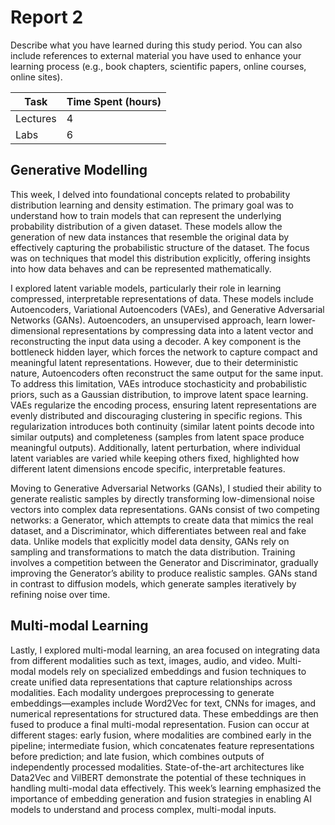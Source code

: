 # Report 2

Describe what you have learned during this study period. You can also include references to external material you have used to enhance your learning process (e.g., book chapters, scientific papers, online courses, online sites).

| Task     | Time Spent (hours) |
| -------- | ------------------ |
| Lectures | 4                  |
| Labs     | 6                  |

## Generative Modelling

This week, I delved into foundational concepts related to probability distribution learning and density estimation. The primary goal was to understand how to train models that can represent the underlying probability distribution of a given dataset. These models allow the generation of new data instances that resemble the original data by effectively capturing the probabilistic structure of the dataset. The focus was on techniques that model this distribution explicitly, offering insights into how data behaves and can be represented mathematically.

I explored latent variable models, particularly their role in learning compressed, interpretable representations of data. These models include Autoencoders, Variational Autoencoders (VAEs), and Generative Adversarial Networks (GANs). Autoencoders, an unsupervised approach, learn lower-dimensional representations by compressing data into a latent vector and reconstructing the input data using a decoder. A key component is the bottleneck hidden layer, which forces the network to capture compact and meaningful latent representations. However, due to their deterministic nature, Autoencoders often reconstruct the same output for the same input. To address this limitation, VAEs introduce stochasticity and probabilistic priors, such as a Gaussian distribution, to improve latent space learning. VAEs regularize the encoding process, ensuring latent representations are evenly distributed and discouraging clustering in specific regions. This regularization introduces both continuity (similar latent points decode into similar outputs) and completeness (samples from latent space produce meaningful outputs). Additionally, latent perturbation, where individual latent variables are varied while keeping others fixed, highlighted how different latent dimensions encode specific, interpretable features.

Moving to Generative Adversarial Networks (GANs), I studied their ability to generate realistic samples by directly transforming low-dimensional noise vectors into complex data representations. GANs consist of two competing networks: a Generator, which attempts to create data that mimics the real dataset, and a Discriminator, which differentiates between real and fake data. Unlike models that explicitly model data density, GANs rely on sampling and transformations to match the data distribution. Training involves a competition between the Generator and Discriminator, gradually improving the Generator’s ability to produce realistic samples. GANs stand in contrast to diffusion models, which generate samples iteratively by refining noise over time.

## Multi-modal Learning

Lastly, I explored multi-modal learning, an area focused on integrating data from different modalities such as text, images, audio, and video. Multi-modal models rely on specialized embeddings and fusion techniques to create unified data representations that capture relationships across modalities. Each modality undergoes preprocessing to generate embeddings—examples include Word2Vec for text, CNNs for images, and numerical representations for structured data. These embeddings are then fused to produce a final multi-modal representation. Fusion can occur at different stages: early fusion, where modalities are combined early in the pipeline; intermediate fusion, which concatenates feature representations before prediction; and late fusion, which combines outputs of independently processed modalities. State-of-the-art architectures like Data2Vec and VilBERT demonstrate the potential of these techniques in handling multi-modal data effectively. This week’s learning emphasized the importance of embedding generation and fusion strategies in enabling AI models to understand and process complex, multi-modal inputs.
